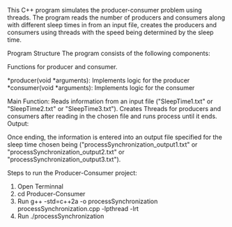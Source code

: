 This C++ program simulates the producer-consumer problem using threads. The program reads the number of producers and consumers along with different sleep times in from an input file, creates the producers and consumers using threads with the speed being determined by the sleep time.

Program Structure
The program consists of the following components:

Functions for producer and consumer.

*producer(void *arguments): Implements logic for the producer
*consumer(void *arguments): Implements logic for the consumer

Main Function:
Reads information from an input file ("SleepTime1.txt" or "SleepTime2.txt" or "SleepTime3.txt").
Creates Threads for producers and consumers after reading in the chosen file and runs process until it ends.
Output:

Once ending, the information is entered into an output file specified for the sleep time chosen being ("processSynchronization_output1.txt" or "processSynchronization_output2.txt" or "processSynchronization_output3.txt").

Steps to run the Producer-Consumer project:
1.  Open Terminnal
2.  cd Producer-Consumer
3.  Run g++ -std=c++2a -o processSynchronization processSynchronization.cpp -lpthread -lrt
4.  Run ./processSynchronization

